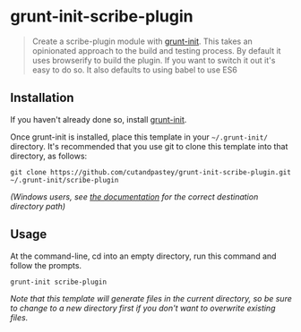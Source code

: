 # grunt-init-scribe-plugin

> Create a scribe-plugin module with [grunt-init][]. This takes an
  opinionated approach to the build and testing process. By default it
  uses browserify to build the plugin. If you want to switch it out
  it's easy to do so. It also defaults to using babel to use ES6

[grunt-init]: http://gruntjs.com/project-scaffolding

## Installation
If you haven't already done so, install [grunt-init][].

Once grunt-init is installed, place this template in your `~/.grunt-init/` directory. It's recommended that you use git to clone this template into that directory, as follows:

```
git clone https://github.com/cutandpastey/grunt-init-scribe-plugin.git ~/.grunt-init/scribe-plugin
```

_(Windows users, see [the documentation][grunt-init] for the correct destination directory path)_

## Usage

At the command-line, cd into an empty directory, run this command and follow the prompts.

```
grunt-init scribe-plugin
```

_Note that this template will generate files in the current directory, so be sure to change to a new directory first if you don't want to overwrite existing files._
